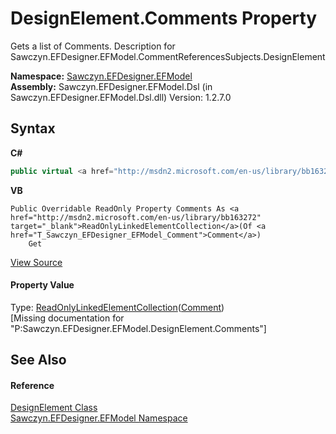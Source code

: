 # DesignElement.Comments Property 
 

Gets a list of Comments. Description for Sawczyn.EFDesigner.EFModel.CommentReferencesSubjects.DesignElement

**Namespace:**&nbsp;<a href="N_Sawczyn_EFDesigner_EFModel">Sawczyn.EFDesigner.EFModel</a><br />**Assembly:**&nbsp;Sawczyn.EFDesigner.EFModel.Dsl (in Sawczyn.EFDesigner.EFModel.Dsl.dll) Version: 1.2.7.0

## Syntax

**C#**<br />
``` C#
public virtual <a href="http://msdn2.microsoft.com/en-us/library/bb163272" target="_blank">ReadOnlyLinkedElementCollection</a><<a href="T_Sawczyn_EFDesigner_EFModel_Comment">Comment</a>> Comments { get; }
```

**VB**<br />
``` VB
Public Overridable ReadOnly Property Comments As <a href="http://msdn2.microsoft.com/en-us/library/bb163272" target="_blank">ReadOnlyLinkedElementCollection</a>(Of <a href="T_Sawczyn_EFDesigner_EFModel_Comment">Comment</a>)
	Get
```

<a href="https://github.com/msawczyn/EFDesigner/tree/master/src/Dsl/GeneratedCode/DomainClasses.cs#L9473" title="View the source code">View Source</a><br />

#### Property Value
Type: <a href="http://msdn2.microsoft.com/en-us/library/bb163272" target="_blank">ReadOnlyLinkedElementCollection</a>(<a href="T_Sawczyn_EFDesigner_EFModel_Comment">Comment</a>)<br />\[Missing <value> documentation for "P:Sawczyn.EFDesigner.EFModel.DesignElement.Comments"\]

## See Also


#### Reference
<a href="T_Sawczyn_EFDesigner_EFModel_DesignElement">DesignElement Class</a><br /><a href="N_Sawczyn_EFDesigner_EFModel">Sawczyn.EFDesigner.EFModel Namespace</a><br />